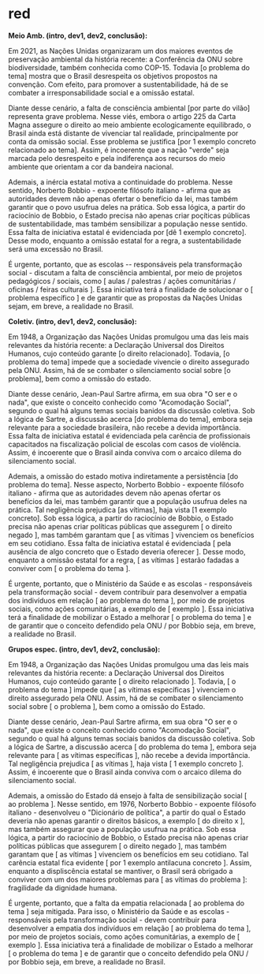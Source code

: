 # red

**Meio Amb. (intro, dev1, dev2, conclusão):**

   Em 2021, as Nações Unidas organizaram um dos maiores eventos de preservação ambiental
da história recente: a Conferência da ONU sobre biodiversidade, também conhecida como COP-15. Todavia [o problema do tema] mostra que o Brasil desrespeita os objetivos propostos na convenção. Com efeito, para promover a sustentabilidade, há de se combater a irresponsabilidade social e a omissão estatal.

   Diante desse cenário, a falta de consciência ambiental [por parte do vilão] representa grave problema. Nesse viés, embora o artigo 225 da Carta Magna assegure o direito ao meio ambiente ecologicamente equilibrado, o Brasil ainda está distante de vivenciar tal realidade, principalmente por conta da omissão social. Esse problema se justifica [por 1 exemplo concreto relacionado ao tema]. Assim, é incoerente que a nação "verde" seja marcada pelo desrespeito e pela indiferença aos recursos do meio ambiente que orientam a cor da bandeira nacional.
   
   Ademais, a inércia estatal motiva a continuidade do problema. Nesse sentido, Norberto Bobbio - expoente filósofo italiano - afirma que as autoridades devem não apenas ofertar o benefício da lei, mas também garantir que o povo usufrua deles na prática. Sob essa lógica, a partir do raciocínio de Bobbio, o Estado precisa não apenas criar poçíticas públicas de sustentabilidade, mas também sensibilizar a população nesse sentido. Essa falta de iniciativa estatal é evidenciada por [dê 1 exemplo concreto]. Desse modo, enquanto a omissão estatal for a regra, a sustentabilidade será uma excessão no Brasil.
   
   É urgente, portanto, que as escolas -- responsáveis pela transformação social - discutam a falta de consciência ambiental, por meio de projetos pedagógicos / sociais, como [ aulas / palestras / ações comunitárias / oficinas / feiras culturais ]. Essa iniciativa terá a finalidade de solucionar o [ problema específico ] e de garantir que as propostas da Nações Unidas sejam, em breve, a realidade no Brasil.

**Coletiv. (intro, dev1, dev2, conclusão):**

   Em 1948, a Organização das Nações Unidas promulgou uma das leis mais relevantes da história recente: a Declaração Universal dos Direitos Humanos, cujo conteúdo garante [o direito relacionado]. Todavia, [o problema do tema] impede que a sociedade vivencie o direito assegurado pela ONU. Assim, há de se combater o silenciamento social sobre [o problema], bem como a omissão do estado.
   
   Diante desse cenário, Jean-Paul Sartre afirma, em sua obra "O ser e o nada", que existe o conceito conhecido como "Acomodação Social", segundo o qual há alguns temas sociais banidos da discussão coletiva. Sob a lógica de Sartre, a discussão acerca [do problema do tema], embora seja relevante para a sociedade brasileira, não recebe a devida importância. Essa falta de iniciativa estatal é evidenciada pela carência de profissionais capacitados na fiscalização policial de escolas com casos de violência. Assim, é incoerente que o Brasil ainda conviva com o arcaico dilema do silenciamento social.
   
   Ademais, a omissão do estado motiva indiretamente a persistência [do problema do tema]. Nesse aspecto, Norberto Bobbio - expoente filósofo italiano - afirma que as autoridades devem não apenas ofertar os benefícios da lei, mas também garantir que a população usufrua deles na prática. Tal negligência prejudica [as vítimas], haja vista [1 exemplo concreto]. Sob essa lógica, a partir do raciocínio de Bobbio, o Estado precisa não apenas criar políticas públicas que assegurem [ o
direito negado ], mas também garantam que [ as vítimas ]
vivenciem os benefícios em seu cotidiano. Essa falta de iniciativa estatal é evidenciada [ pela ausência de algo concreto que o Estado deveria oferecer ]. Desse modo, enquanto a omissão estatal for a regra, [ as vítimas ] estarão
fadadas a conviver com [ o problema do tema ].

   É urgente, portanto, que o Ministério da Saúde e as escolas - responsáveis pela transformação social - devem contribuir para desenvolver a empatia dos indivíduos em relação [ ao problema do tema ], por meio de projetos sociais, como ações comunitárias, a exemplo de [ exemplo ]. Essa iniciativa terá a finalidade de mobilizar o Estado a melhorar [ o problema do tema ] e de garantir que o conceito defendido pela ONU / por Bobbio seja, em breve, a realidade no Brasil.

**Grupos espec. (intro, dev1, dev2, conclusão):**

   Em 1948, a Organização das Nações Unidas promulgou uma das leis mais
relevantes da história recente: a Declaração Universal dos Direitos Humanos, cujo
conteúdo garante [ o direito relacionado ]. Todavia, [ o problema do tema ] impede que [ as vítimas específicas ] vivenciem o direito assegurado pela ONU. Assim, há de se combater o silenciamento social sobre [ o problema ], bem como a omissão do Estado.
   
   Diante desse cenário, Jean-Paul Sartre afirma, em sua obra "O ser e o nada", que existe o conceito conhecido como "Acomodação Social", segundo o qual há alguns temas sociais banidos da discussão coletiva. Sob a lógica de Sartre, a discussão acerca [ do problema do tema ], embora seja relevante para [ as vítimas específicas ], não recebe a devida importância. Tal negligência prejudica [ as vítimas ], haja vista [ 1 exemplo concreto ]. Assim, é incoerente que o Brasil ainda conviva com o arcaico dilema do silenciamento social.
   
   Ademais, a omissão do Estado dá ensejo à falta de sensibilização social [ ao problema ]. Nesse sentido, em 1976, Norberto Bobbio - expoente filósofo italiano - desenvolveu o "Dicionário de política", a partir do qual o Estado deveria não apenas garantir o direitos básicos, a exemplo [ do direito x ], mas também assegurar que a população usufrua na prática. Sob essa lógica, a partir do raciocínio de Bobbio, o Estado precisa não apenas criar políticas públicas que assegurem [ o direito negado ], mas também garantam que [ as vítimas ] vivenciem os benefícios em seu cotidiano. Tal carência estatal fica evidente [ por 1 exemplo antilacuna concreto ]. Assim, enquanto a displiscência estatal se mantiver, o Brasil será obrigado a conviver com um dos maiores problemas para [ as vítimas do problema ]: fragilidade da dignidade humana.
   
   É urgente, portanto, que a falta da empatia relacionada [ ao problema do tema ] seja mitigada. Para isso, o Ministério da Saúde e as escolas - responsáveis pela transformação social - devem contribuir para desenvolver a empatia dos indivíduos em relação [ ao problema do tema ], por meio de projetos sociais, como ações comunitárias, a
exemplo de [ exemplo ]. Essa iniciativa terá a finalidade de mobilizar o Estado a melhorar [ o problema do tema ] e de garantir que o conceito defendido pela ONU / por Bobbio seja, em breve, a realidade no Brasil.

   
